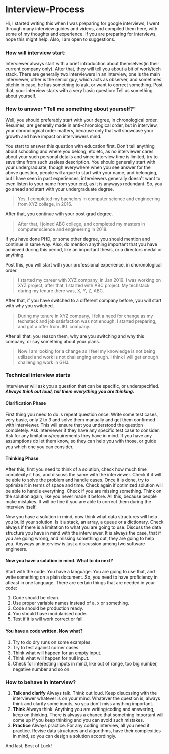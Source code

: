 # Interview-Process
Hi, I started writing this when I was preparing for google interviews, I went through many interview guides and videos, and compiled them here, with some of my thoughts and experience. If you are preparing for interviews, hope this might help. Also, I am open to suggestions.
### How will interview start:
Interviewer always start with a brief introduction about themselves(in their current company only). After that, they will tell you about a bit of work/tech stack. There are generally two interviewers in an interview, one is the main interviewer, other is the senior guy, which acts as observer, and sometimes pitchin in case, he has something to ask, or want to correct something. Post that, your interview starts with a very basic question: Tell us something about yourself.
### How to answer "Tell me something about yourself?"
Well, you should preferably start with your degree, in chronological order. Resumes, are generally made in anti-chronological order, but in interview, your chronological order matters, because only that will showcase your growth and have impact on interviewers mind.

You start to answer this question with education first. Don't tell anything about schooling and where you belong, etc etc, as no interviewer cares about your such personal details and since interview time is limited, try to save time from such useless description. 
You should generally start with your undergraduate, though everywhere when you see answer for the above question, people will argue to start with your name, and belonging, but I have seen in past experiences, interviewers generally doesn't want to even listen to your name from your end, as it is anyways redundant.
So, you go ahead and start with your undergraduate degree. 
> Yes, I completed my bachelors in computer science and engineering from XYZ college, in 2016.

After that, you continue with your post grad degree.
> After that, I joined ABC college, and completed my masters in computer science and engineering in 2018. 

If you have done PHD, or some other degree, you should mention and continue in same way. 
Also, do mention anything important that you have achieved during this period, like an important thesis, or a directors medal or anything.

Post this, you will start with your professional experience, in choronological order.
> I started my career with XYZ company, in Jan 2019. I was working on XYZ project, after that, I started with ABC project. My techstack during my tenure there was, X, Y, Z, ABC. 

After that, if you have switched to a different company before, you will start with why you switched.
> During my tenure in XYZ company, I felt a need for change as my techstack and job satisfaction was not enough. I started preparing, and got a offer from JKL company.

After all that, you reason them, why are you switching and why this company, or say something about your plans.
> Now I am looking for a change as I feel my knowledge is not being utilized and work is not challenging enough. I think I will get enough challenging work in GHJ.

### Technical interview starts 
Interviewer will ask you a question that can be specific, or underspecified. ***Always think out loud, tell them everything you are thinking.***

#### Clarification Phase
First thing you need to do is repeat question once. Write some test cases, very basic, only 2 to 3 and solve them manually and get them confirmed with interviewer. This will ensure that you understood the question completely. Ask interviewer if they have any specific test case to consider. Ask for any limitations/requirements they have in mind. If you have any assumptions do let them know, so they can help you with those, or guide you which one you can consider. 

#### Thinking Phase
After this, first you need to think of a solution, check how much time complexity it has, and discuss the same with the interviewer. Check if it will be able to solve the problem and handle cases. Once it is done, try to optimize it in terms of space and time. Check again if optimized solution will be able to handle everything. Check if you are missing something. Think on the solution again, like you never made it before. All this, because people make mistakes. It will be fine if you are able to correct them during the interview itself. 

Now you have a solution in mind, now think what data structures will help you build your solution. Is it a stack, an array, a queue or a dictionary. Check always if there is a limitation to what you are going to use. Discuss the data structure you have in mind with the interviewer. It is always the case, that if you are going wrong, and missing something out, they are going to help you. Anyways an interview is just a discussion among two software engineers.

#### Now you have a solution in mind. What to do next?
Start with the code. You have a language. You are going to use that, and write something on a plain document. So, you need to have proficiency in atleast in one language.
There are certain things that are needed in your code:
1. Code should be clean.
2. Use proper variable names instead of a, x or something.
3. Code should be production ready.
4. You should have modularised code.
5. Test if it is will work correct or fail.

#### You have a code written. Now what?
1. Try to do dry runs on some examples.
2. Try to test against corner cases.
3. Think what will happen for an empty input.
4. Think what will happen for null input.
5. Check for interesting inputs in mind, like out of range, too big number, negative number and so on.

### How to behave in interview?
1. **Talk and clarify** Always talk. Think out loud. Keep disucssing with the interviewer whatever is on your mind. Whatever the question is, always think and clarify some inputs, so you don't miss anything important.
2. **Think** Always think. Anything you are writing/coding and answering, keep on thinking. There is always a chance that something important will come up if you keep thinking and you can avoid such mistakes.
3. **Practice** Always practice. For any coding interview, all you need it practice. Revise data structures and algorithms, have their complexities in mind, so you can design a solution accordingly.

And last, Best of Luck!

